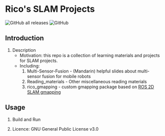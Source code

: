 # Rico's SLAM Projects
![GitHub all releases](https://img.shields.io/github/downloads/ricojia/SLAM/total) ![GitHub](https://img.shields.io/github/license/ricojia/SLAM?color=green)
## Introduction
1. Description
    - Motivation: this repo is a collection of learning materials and projects for SLAM projects. 
    - Including: 
        1. Multi-Sensor-Fusion - (Mandarin) helpful slides about multi-sensor fusion for mobile robots
        2. Reading_materials - Other miscellaneous reading materials 
        3. rico_gmapping - custom gmapping package based on [ROS 2D SLAM gmapping](https://github.com/ros-perception/slam_gmapping)

## Usage
1. Build and Run 

2. Licence: GNU General Public License v3.0
    
